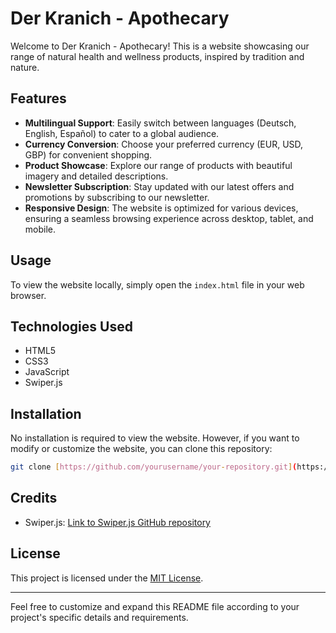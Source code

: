 
# Der Kranich - Apothecary

Welcome to Der Kranich - Apothecary! This is a website showcasing our range of natural health and wellness products, inspired by tradition and nature.

## Features

- **Multilingual Support**: Easily switch between languages (Deutsch, English, Español) to cater to a global audience.
- **Currency Conversion**: Choose your preferred currency (EUR, USD, GBP) for convenient shopping.
- **Product Showcase**: Explore our range of products with beautiful imagery and detailed descriptions.
- **Newsletter Subscription**: Stay updated with our latest offers and promotions by subscribing to our newsletter.
- **Responsive Design**: The website is optimized for various devices, ensuring a seamless browsing experience across desktop, tablet, and mobile.

## Usage

To view the website locally, simply open the `index.html` file in your web browser.

## Technologies Used

- HTML5
- CSS3
- JavaScript
- Swiper.js

## Installation

No installation is required to view the website. However, if you want to modify or customize the website, you can clone this repository:

```bash
git clone [https://github.com/yourusername/your-repository.git](https://github.com/EnvisionXY/der-kranich-apothecary.git)
```

## Credits

- Swiper.js: [Link to Swiper.js GitHub repository](https://github.com/nolimits4web/swiper)

## License

This project is licensed under the [MIT License](LICENSE).

---

Feel free to customize and expand this README file according to your project's specific details and requirements.
